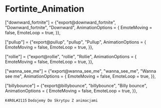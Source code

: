 # Fortinte_Animation



   ["downward_fortnite"] = {"export@downward_fortnite", "Downward_fortnite", "Downward", AnimationOptions =
   {
      EmoteMoving = false,
      EmoteLoop = true,
   }},
   
   ["pullup"] = {"export@pullup", "pullup", "Pullup", AnimationOptions =
   {
      EmoteMoving = false,
      EmoteLoop = true,
   }},
   
   ["rollie"] = {"export@rollie", "rollie", "Rollie", AnimationOptions =
   {
      EmoteMoving = false,
      EmoteLoop = true,
   }},
   
   ["wanna_see_me"] = {"export@wanna_see_me", "wanna_see_me", "Wanna see me", AnimationOptions =
   {
      EmoteMoving = false,
      EmoteLoop = true,
   }},
   
   ["billybounce"] = {"export@billybounce", "billybounce", "Billy bounce", AnimationOptions =
   {
      EmoteMoving = false,
      EmoteLoop = true,
   }},
   
   
   ```K4R0L#2115```
   ```Dodajemy Do Skrytpu Z animacjami ```

